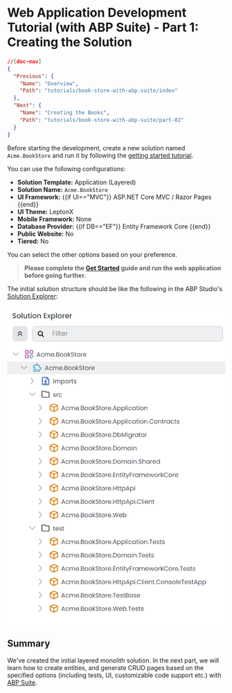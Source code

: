 # Web Application Development Tutorial (with ABP Suite) - Part 1: Creating the Solution

````json
//[doc-nav]
{
  "Previous": {
    "Name": "Overview",
    "Path": "tutorials/book-store-with-abp-suite/index"
  },
  "Next": {
    "Name": "Creating the Books",
    "Path": "tutorials/book-store-with-abp-suite/part-02"
  }
}
````

Before starting the development, create a new solution named `Acme.BookStore` and run it by following the [getting started tutorial](../../get-started/layered-web-application.md).

You can use the following configurations:

* **Solution Template:** Application (Layered)
* **Solution Name:** `Acme.BookStore`
* **UI Framework:** {{if UI=="MVC"}} ASP.NET Core MVC / Razor Pages {{end}}
* **UI Theme:** LeptonX
* **Mobile Framework:** None
* **Database Provider:** {{if DB=="EF"}} Entity Framework Core {{end}}
* **Public Website:** No
* **Tiered:** No

You can select the other options based on your preference.

> **Please complete the [Get Started](../../get-started/layered-web-application.md) guide and run the web application before going further.**

The initial solution structure should be like the following in the ABP Studio's [Solution Explorer](../../studio/solution-explorer.md):

![](./images/book-store-suite-solution-explorer.png)

## Summary

We've created the initial layered monolith solution. In the next part, we will learn how to create entities, and generate CRUD pages based on the specified options (including tests, UI, customizable code support etc.) with [ABP Suite](../../suite/index.md).
